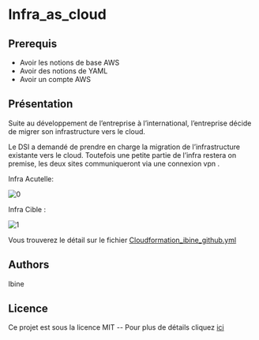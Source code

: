 # Infra_as_cloud


## Prerequis
- Avoir les notions de base AWS 
- Avoir des notions de YAML
- Avoir un compte AWS 

## Présentation


Suite au développement de l’entreprise à l’international, l’entreprise décide de migrer son infrastructure vers le cloud. 

Le DSI a demandé de prendre en charge la migration de l’infrastructure existante vers le cloud. Toutefois une petite partie de l’infra restera on premise, les deux sites communiqueront via une connexion vpn . 


Infra Acutelle: 


![0](https://github.com/ibine1/infra_as_cloud/blob/main/Capture%20p10/Infra_actuelle.png)

Infra Cible : 


![1](https://github.com/ibine1/infra_as_cloud/blob/main/Capture%20p10/infra.png)

Vous trouverez le détail sur le fichier [Cloudformation_ibine_github.yml](https://github.com/ibine1/infra_as_cloud/blob/main/Cloudformation_ibine_github.yml) 

## Authors

Ibine 

## Licence

Ce projet est sous la licence MIT  -- Pour plus de détails cliquez [ici](https://choosealicense.com/licenses/)
